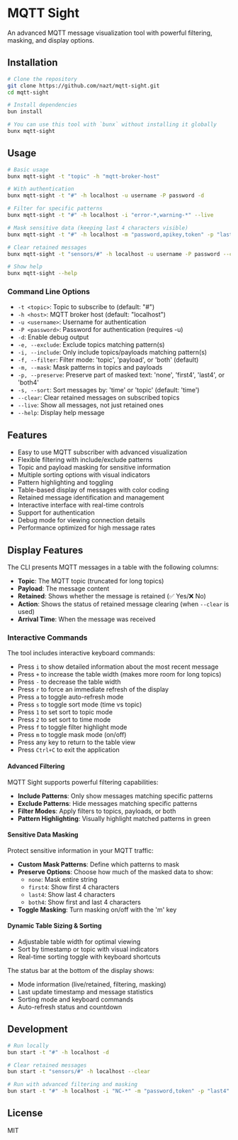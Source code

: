 # MQTT Sight

An advanced MQTT message visualization tool with powerful filtering, masking, and display options.

## Installation

```bash
# Clone the repository
git clone https://github.com/nazt/mqtt-sight.git
cd mqtt-sight

# Install dependencies
bun install

# You can use this tool with `bunx` without installing it globally
bunx mqtt-sight
```

## Usage

```bash
# Basic usage
bunx mqtt-sight -t "topic" -h "mqtt-broker-host"

# With authentication
bunx mqtt-sight -t "#" -h localhost -u username -P password -d

# Filter for specific patterns
bunx mqtt-sight -t "#" -h localhost -i "error-*,warning-*" --live

# Mask sensitive data (keeping last 4 characters visible)
bunx mqtt-sight -t "#" -h localhost -m "password,apikey,token" -p "last4"

# Clear retained messages
bunx mqtt-sight -t "sensors/#" -h localhost -u username -P password --clear

# Show help
bunx mqtt-sight --help
```

### Command Line Options

- `-t <topic>`: Topic to subscribe to (default: "#")
- `-h <host>`: MQTT broker host (default: "localhost")
- `-u <username>`: Username for authentication
- `-P <password>`: Password for authentication (requires -u)
- `-d`: Enable debug output
- `-e, --exclude`: Exclude topics matching pattern(s)
- `-i, --include`: Only include topics/payloads matching pattern(s)
- `-f, --filter`: Filter mode: 'topic', 'payload', or 'both' (default)
- `-m, --mask`: Mask patterns in topics and payloads
- `-p, --preserve`: Preserve part of masked text: 'none', 'first4', 'last4', or 'both4'
- `-s, --sort`: Sort messages by: 'time' or 'topic' (default: 'time')
- `--clear`: Clear retained messages on subscribed topics
- `--live`: Show all messages, not just retained ones
- `--help`: Display help message

## Features

- Easy to use MQTT subscriber with advanced visualization
- Flexible filtering with include/exclude patterns
- Topic and payload masking for sensitive information
- Multiple sorting options with visual indicators
- Pattern highlighting and toggling
- Table-based display of messages with color coding
- Retained message identification and management
- Interactive interface with real-time controls
- Support for authentication
- Debug mode for viewing connection details
- Performance optimized for high message rates

## Display Features

The CLI presents MQTT messages in a table with the following columns:

- **Topic**: The MQTT topic (truncated for long topics)
- **Payload**: The message content
- **Retained**: Shows whether the message is retained (✅ Yes/❌ No)
- **Action**: Shows the status of retained message clearing (when `--clear` is used)
- **Arrival Time**: When the message was received

### Interactive Commands

The tool includes interactive keyboard commands:

- Press `i` to show detailed information about the most recent message
- Press `+` to increase the table width (makes more room for long topics)
- Press `-` to decrease the table width 
- Press `r` to force an immediate refresh of the display
- Press `a` to toggle auto-refresh mode
- Press `s` to toggle sort mode (time vs topic)
- Press `1` to set sort to topic mode
- Press `2` to set sort to time mode
- Press `f` to toggle filter highlight mode
- Press `m` to toggle mask mode (on/off)
- Press any key to return to the table view
- Press `Ctrl+C` to exit the application

#### Advanced Filtering

MQTT Sight supports powerful filtering capabilities:

- **Include Patterns**: Only show messages matching specific patterns
- **Exclude Patterns**: Hide messages matching specific patterns
- **Filter Modes**: Apply filters to topics, payloads, or both
- **Pattern Highlighting**: Visually highlight matched patterns in green

#### Sensitive Data Masking

Protect sensitive information in your MQTT traffic:

- **Custom Mask Patterns**: Define which patterns to mask
- **Preserve Options**: Choose how much of the masked data to show:
  - `none`: Mask entire string
  - `first4`: Show first 4 characters
  - `last4`: Show last 4 characters
  - `both4`: Show first and last 4 characters
- **Toggle Masking**: Turn masking on/off with the 'm' key

#### Dynamic Table Sizing & Sorting

- Adjustable table width for optimal viewing
- Sort by timestamp or topic with visual indicators
- Real-time sorting toggle with keyboard shortcuts

The status bar at the bottom of the display shows:
- Mode information (live/retained, filtering, masking)
- Last update timestamp and message statistics
- Sorting mode and keyboard commands
- Auto-refresh status and countdown

## Development

```bash
# Run locally
bun start -t "#" -h localhost -d

# Clear retained messages
bun start -t "sensors/#" -h localhost --clear

# Run with advanced filtering and masking
bun start -t "#" -h localhost -i "NC-*" -m "password,token" -p "last4"
```

## License

MIT